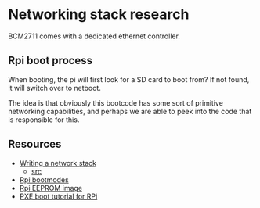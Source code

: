 
# Networking stack research


BCM2711 comes with a dedicated ethernet controller.

## Rpi boot process

When booting, the pi will first look for a SD card to boot from? If not found, it will switch over to netboot.

The idea is that obviously this bootcode has some sort of primitive networking
capabilities, and perhaps we are able to peek into the code that is responsible
for this.

## Resources

- [Writing a network stack](https://williamdurand.fr/2022/02/17/on-writing-a-network-stack-part-1/)
    - [src](https://github.com/librerpi/rpi-open-firmware/tree/master)
- [Rpi bootmodes](https://github.com/raspberrypi/documentation/blob/develop/documentation/asciidoc/computers/raspberry-pi/)
- [Rpi EEPROM image](https://github.com/raspberrypi/rpi-eeprom/)
- [PXE boot tutorial for RPi](https://linuxhit.com/raspberry-pi-pxe-boot-netbooting-a-pi-4-without-an-sd-card/)
